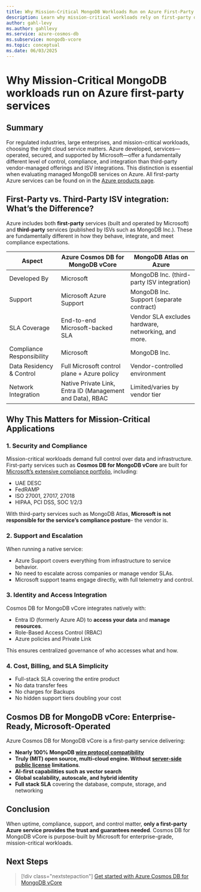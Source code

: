 ```yaml
---
title: Why Mission-Critical MongoDB Workloads Run on Azure First-Party Services
description: Learn why mission-critical workloads rely on first-party database services.
author: gahl-levy
ms.author: gahllevy
ms.service: azure-cosmos-db
ms.subservice: mongodb-vcore
ms.topic: conceptual
ms.date: 06/03/2025
---
```


# Why Mission-Critical MongoDB workloads run on Azure first-party services

## Summary

For regulated industries, large enterprises, and mission-critical workloads, choosing the right cloud service matters. Azure developed, services—operated, secured, and supported by Microsoft—offer a fundamentally different level of control, compliance, and integration than third-party vendor-managed offerings and ISV integrations. This distinction is essential when evaluating managed MongoDB services on Azure. All first-party Azure services can be found on in the [Azure products page](https://azure.microsoft.com/products). 

## First-Party vs. Third-Party ISV integration: What’s the Difference?

Azure includes both **first-party** services (built and operated by Microsoft) and **third-party** services (published by ISVs such as MongoDB Inc.). These are fundamentally different in how they behave, integrate, and meet compliance expectations.

| Aspect                     | Azure Cosmos DB for MongoDB vCore             | MongoDB Atlas on Azure                         |
|---------------------------|-----------------------------------------------|------------------------------------------------|
| Developed By               | Microsoft                                     | MongoDB Inc. (third-party ISV integration)                 |
| Support                   | Microsoft Azure Support                       | MongoDB Inc. Support (separate contract)       |
| SLA Coverage              | End-to-end Microsoft-backed SLA                          | Vendor SLA excludes hardware, networking, and more.                           |
| Compliance Responsibility | Microsoft                                     | MongoDB Inc.                                   |
| Data Residency & Control  | Full Microsoft control plane + Azure policy   | Vendor-controlled environment                  |
| Network Integration       | Native Private Link, Entra ID (Management and Data), RBAC           | Limited/varies by vendor tier                  |

## Why This Matters for Mission-Critical Applications

### 1. **Security and Compliance**

Mission-critical workloads demand full control over data and infrastructure. First-party services such as **Cosmos DB for MongoDB vCore** are built for [Microsoft’s extensive compliance portfolio](https://learn.microsoft.com/azure/compliance/), including:

- UAE DESC
- FedRAMP
- ISO 27001, 27017, 27018
- HIPAA, PCI DSS, SOC 1/2/3

With third-party services such as MongoDB Atlas, **Microsoft is not responsible for the service’s compliance posture**- the vendor is.

### 2. **Support and Escalation**

When running a native service:

- Azure Support covers everything from infrastructure to service behavior.
- No need to escalate across companies or manage vendor SLAs.
- Microsoft support teams engage directly, with full telemetry and control.

### 3. **Identity and Access Integration**

Cosmos DB for MongoDB vCore integrates natively with:

- Entra ID (formerly Azure AD) to **access your data** and **manage resources**. 
- Role-Based Access Control (RBAC)
- Azure policies and Private Link

This ensures centralized governance of who accesses what and how.

### 4. **Cost, Billing, and SLA Simplicity**

- Full-stack SLA covering the entire product
- No data transfer fees
- No charges for Backups
- No hidden support tiers doubling your cost

## Cosmos DB for MongoDB vCore: Enterprise-Ready, Microsoft-Operated

Azure Cosmos DB for MongoDB vCore is a first-party service delivering:

- **Nearly 100% MongoDB [wire protocol compatibility](./managed-service-compatibility.md)**
- **Truly (MIT) open source, multi-cloud engine. Without [server-side public license](https://en.wikipedia.org/wiki/Server_Side_Public_License) limitations**.
- **AI-first capabilities such as vector search**
- **Global scalability, autoscale, and hybrid identity**
- **Full stack SLA** covering the database, compute, storage, and networking

## Conclusion

When uptime, compliance, support, and control matter, **only a first-party Azure service provides the trust and guarantees needed**. Cosmos DB for MongoDB vCore is purpose-built by Microsoft for enterprise-grade, mission-critical workloads.

## Next Steps

> [!div class="nextstepaction"]
> [Get started with Azure Cosmos DB for MongoDB vCore](./quickstart-portal.md)
